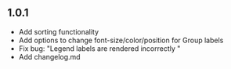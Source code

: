 ## 1.0.1
* Add sorting functionality
* Add options to change font-size/color/position for Group labels
* Fix bug: "Legend labels are rendered incorrectly "
* Add changelog.md